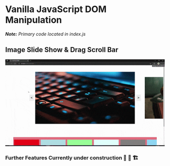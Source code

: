 # Vanilla JavaScript DOM Manipulation

_**Note:** Primary code located in index.js_

## Image Slide Show & Drag Scroll Bar

![Demo](demo.gif)

### Further Features Currently under construction :construction_worker: :construction: :building_construction:
